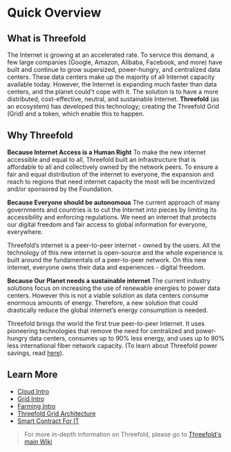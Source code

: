 # Quick Overview

## What is Threefold

The Internet is growing at an accelerated rate. To service this demand, a few large companies (Google, Amazon, Alibaba, Facebook, and more) have built and continue to grow supersized, power-hungry, and centralized data centers. These data centers make up the majority of all Internet capacity available today. However, the Internet is expanding much faster than data centers, and the planet could't cope with it. The solution is to have a more distributed, cost-effective, neutral, and sustainable Internet. __Threefold__ (as an ecosystem) has developed this technology; creating the Threefold Grid (Grid) and a token, which enable this to happen.


## Why Threefold

__Because Internet Access is a Human Right__
To make the new internet accessible and equal to all, Threefold built an infrastructure that is affordable to all and collectively owned by the network peers. To ensure a fair and equal distribution of the internet to everyone, the expansion and reach to regions that need internet capacity the most will be incentivized and/or sponsored by the Foundation.

__Because Everyone should be autonomous__
The current approach of many governments and countries is to cut the Internet into pieces by limiting its accessibility and enforcing regulations. We need an internet that protects our digital freedom and fair access to global information for everyone, everywhere.

Threefold’s internet is a peer-to-peer internet - owned by the users. All the technology of this new internet is open-source and the whole experience is built around the fundamentals of a peer-to-peer network. On this new internet, everyone owns their data and experiences - digital freedom.

__Because Our Planet needs a sustainable internet__
The current industry solutions focus on increasing the use of renewable energies to power data centers. However this is not a viable solution as data centers consume enormous amounts of energy. Therefore, a new solution that could drastically reduce the global internet’s energy consumption is needed.

Threefold brings the world the first true peer-to-peer Internet. It uses pioneering technologies that remove the need for centralized and power-hungry data centers, consumes up to 90% less energy, and uses up to 90% less international fiber network capacity. (To learn about Threefold power savings, read [here](https://blog.Threefold.io/blog/tfblog/posts/10-times-power-savings-is-this-possible)).

## Learn More
- [Cloud Intro](cloud_intro.md)
- [Grid Intro](grid_intro.md)
- [Farming Intro](farming_intro.md)
- [Threefold Grid Architecture](architecture.md)
- [Smart Contract For IT](smart_contract.md)
 
 > For more in-depth information on Threefold, please go to [Threefold's main Wiki](https://wiki.Threefold.io/)
